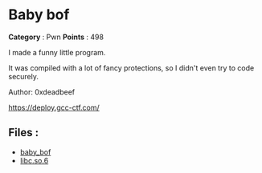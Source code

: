 # Baby bof

**Category** : Pwn
**Points** : 498

I made a funny little program. 

It was compiled with a lot of fancy protections, so I didn't even try to code securely.

Author: 0xdeadbeef

https://deploy.gcc-ctf.com/

## Files : 
 - [baby_bof](./baby_bof)
 - [libc.so.6](./libc.so.6)


